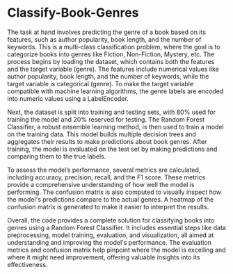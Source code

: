 # Classify-Book-Genres
The task at hand involves predicting the genre of a book based on its features, such as author popularity, book length, and the number of keywords. This is a multi-class classification problem, where the goal is to categorize books into genres like Fiction, Non-Fiction, Mystery, etc. The process begins by loading the dataset, which contains both the features and the target variable (genre). The features include numerical values like author popularity, book length, and the number of keywords, while the target variable is categorical (genre). To make the target variable compatible with machine learning algorithms, the genre labels are encoded into numeric values using a LabelEncoder.

Next, the dataset is split into training and testing sets, with 80% used for training the model and 20% reserved for testing. The Random Forest Classifier, a robust ensemble learning method, is then used to train a model on the training data. This model builds multiple decision trees and aggregates their results to make predictions about book genres. After training, the model is evaluated on the test set by making predictions and comparing them to the true labels.

To assess the model’s performance, several metrics are calculated, including accuracy, precision, recall, and the F1 score. These metrics provide a comprehensive understanding of how well the model is performing. The confusion matrix is also computed to visually inspect how the model's predictions compare to the actual genres. A heatmap of the confusion matrix is generated to make it easier to interpret the results.

Overall, the code provides a complete solution for classifying books into genres using a Random Forest Classifier. It includes essential steps like data preprocessing, model training, evaluation, and visualization, all aimed at understanding and improving the model's performance. The evaluation metrics and confusion matrix help pinpoint where the model is excelling and where it might need improvement, offering valuable insights into its effectiveness.




